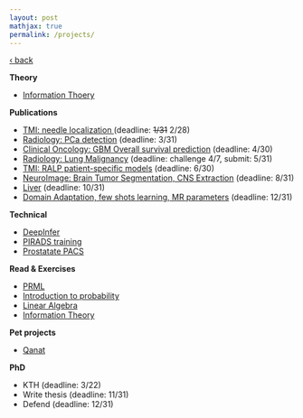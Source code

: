 ```yaml
---
layout: post
mathjax: true
permalink: /projects/
---
```

<a href="/">&#8249; back</a>

**Theory**
- [Information Thoery](/projects/2018_it)

**Publications**
- [TMI: needle localization ](/projects/2018_tmi_needle) (deadline: <strike>1/31</strike> 2/28)
- [Radiology: PCa detection](/projects/2018_rad_pca) (deadline: 3/31)
- [Clinical Oncology: GBM Overall survival prediction](/projects/2018_gbmos) (deadline: 4/30)
- [Radiology: Lung Malignancy](/projects/2018_lung) (deadline: challenge 4/7, submit: 5/31)
- [TMI: RALP patient-specific models](/projects/2018_ralp) (deadline: 6/30)
- [NeuroImage: Brain Tumor Segmentation, CNS Extraction](/projects/2018_neuro_segmentation) (deadline: 8/31)
- [Liver](/projects/2018_liver) (deadline: 10/31)
- [Domain Adaptation, few shots learning, MR parameters](/projects/2018_domain_adaptation) (deadline: 12/31)

**Technical**
- [DeepInfer](/projects/2018_deepinfer)
- [PIRADS training](/projects/2018_pirads_train)
- [Prostatate PACS](/projects/2018_pirads_pacs)

**Read & Exercises**
- [PRML](/projects/2018_prml)
- [Introduction to probability](/projects/2018_intro_prob)
- [Linear Algebra](/projects/2018_la)
- [Information Theory](/projects/2018_it_book)

**Pet projects**
- [Qanat](/projects/2018_qanat)

**PhD**
- KTH (deadline: 3/22)
- Write thesis (deadline: 11/31)
- Defend (deadline: 12/31)
